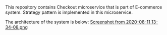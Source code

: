 This repository contains Checkout microservice that is part of E-commerce system. Strategy pattern is implemented in this microservice.

The architecture of the system is below:
[Screenshot from 2020-08-11 13-34-08.png]()

